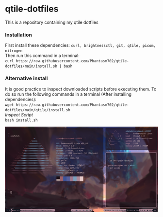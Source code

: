 # qtile-dotfiles
This is a repository containing my qtile dotfiles


### Installation
First install these dependencies: `curl, brightnessctl, git, qtile, picom, nitrogen`\
Then run this command in a terminal:\
`curl https://raw.githubusercontent.com/Phantasm702/qtile-dotfiles/main/install.sh | bash`

### Alternative install
It is good practice to inspect downloaded scripts before executing them. To do so run the following commands in a terminal (After installing dependencies):\
`wget https://raw.githubusercontent.com/Phantasm702/qtile-dotfiles/main/qtile/install.sh`\
*Inspect Script*\
`bash install.sh`

![qtile_rice.png](https://github.com/Phantasm702/qtile-dotfiles/blob/main/qtile_rice.png)
